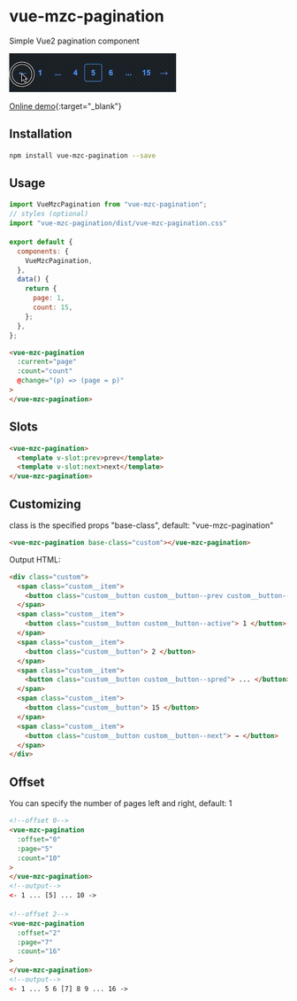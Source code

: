 # vue-mzc-pagination
Simple Vue2 pagination component

![](demo.gif)

[Online demo](https://codesandbox.io/s/hungry-agnesi-v4bj1?file=/src/App.vue){:target="_blank"}

## Installation
```sh
npm install vue-mzc-pagination --save
```

## Usage
```js
import VueMzcPagination from "vue-mzc-pagination";
// styles (optional)
import "vue-mzc-pagination/dist/vue-mzc-pagination.css"

export default {
  components: {
    VueMzcPagination,
  },
  data() {
    return {
      page: 1,
      count: 15,
    };
  },
};
```
```html
<vue-mzc-pagination
  :current="page"
  :count="count"
  @change="(p) => (page = p)"
>
</vue-mzc-pagination>
```

## Slots
```html
<vue-mzc-pagination>
  <template v-slot:prev>prev</template>
  <template v-slot:next>next</template>
</vue-mzc-pagination>
```

## Customizing
class is the specified props "base-class", default: "vue-mzc-pagination"
```html
<vue-mzc-pagination base-class="custom"></vue-mzc-pagination>
```
Output HTML:
```html
<div class="custom">
  <span class="custom__item">
    <button class="custom__button custom__button--prev custom__button--disable"> ← </button>
  </span>
  <span class="custom__item">
    <button class="custom__button custom__button--active"> 1 </button>
  </span>
  <span class="custom__item">
    <button class="custom__button"> 2 </button>
  </span>
  <span class="custom__item">
    <button class="custom__button custom__button--spred"> ... </button>
  </span>
  <span class="custom__item">
    <button class="custom__button"> 15 </button>
  </span>
  <span class="custom__item">
    <button class="custom__button custom__button--next"> → </button>
  </span>
</div>
```

## Offset
You can specify the number of pages left and right, default: 1
```html
<!--offset 0-->
<vue-mzc-pagination
  :offset="0"
  :page="5"
  :count="10"
>
</vue-mzc-pagination>
<!--output-->
<- 1 ... [5] ... 10 ->

<!--offset 2-->
<vue-mzc-pagination
  :offset="2"
  :page="7"
  :count="16"
>
</vue-mzc-pagination>
<!--output-->
<- 1 ... 5 6 [7] 8 9 ... 16 ->
```
